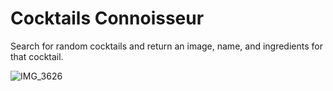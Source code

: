 # Cocktails Connoisseur

Search for random cocktails and return an image, name, and ingredients for that cocktail. 

![IMG_3626](https://user-images.githubusercontent.com/82413689/122960264-3fbb8e00-d351-11eb-9e2e-76d4a3b409bb.PNG)


